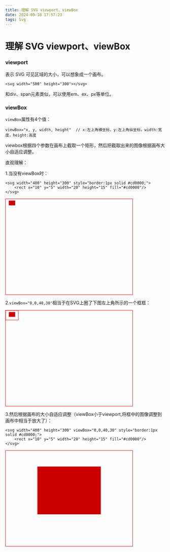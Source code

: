 ```yaml
---
title: 理解 SVG viewport、viewBox
date: 2024-09-18 17:57:23
tags: Svg
---
```


# 理解 SVG viewport、viewBox

### viewport

表示 SVG 可见区域的大小，可以想象成一个画布。

```
<svg width="500" height="300"></svg>
```

和div、span元素类似，可以使用em、ex、px等单位。

### viewBox

`viewBox`属性有4个值：

```
viewBox="x, y, width, height"  // x:左上角横坐标，y:左上角纵坐标，width:宽度，height:高度
```

viewbox根据四个参数在画布上截取一个矩形，然后把截取出来的图像根据画布大小自适应调整。



直观理解：

1.当没有viewBox时：

```
<svg width="400" height="300" style="border:1px solid #cd0000;">
    <rect x="10" y="5" width="20" height="15" fill="#cd0000"/>
</svg>
```

<svg width="400" height="300" style="border:1px solid #cd0000;">
    <rect x="10" y="5" width="20" height="15" fill="#cd0000"/>
</svg>



2.`viewBox="0,0,40,30"`相当于在SVG上圈了下图左上角所示的一个框框：

<svg width="400" height="300" style="border:1px solid #cd0000;">
  <rect x="0" y="0" width="40" height="30" stroke="#cd0000" fill="white"/>
  <rect x="10" y="5" width="20" height="15" fill="#cd0000"/>
</svg>



3.然后根据画布的大小自适应调整（viewBox小于viewport,将框中的图像调整到画布中相当于放大了）：

```
<svg width="400" height="300" viewBox="0,0,40,30" style="border:1px solid #cd0000;">
    <rect x="10" y="5" width="20" height="15" fill="#cd0000"/>
</svg>
```

<svg width="400" height="300" viewBox="0,0,40,30" style="border:1px solid #cd0000;">
    <rect x="10" y="5" width="20" height="15" fill="#cd0000"/>
</svg>